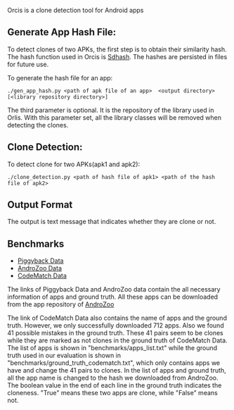 Orcis is a clone detection tool for Android apps

## Generate App Hash File:
To detect clones of two APKs, the first step is to obtain their similarity hash.
The hash function used in Orcis is [Sdhash](https://github.com/sptonkin/fuzzyhashlib).
The hashes are persisted in files for future use.

To generate the hash file for an app:

```
./gen_app_hash.py <path of apk file of an app>  <output directory> [<library repository directory>]
```

The third parameter is optional. It is the repository of the library used in Orlis. With this 
parameter set, all the library classes will be removed when detecting the clones. 

## Clone Detection:
To detect clone for two APKs(apk1 and apk2):

```
./clone_detection.py <path of hash file of apk1> <path of the hash file of apk2>
```

## Output Format 
The output is text message that indicates whether they are clone or not.


## Benchmarks
* [Piggyback Data](https://github.com/serval-snt-uni-lu/Piggybacking)
* [AndroZoo Data](https://androzoo.uni.lu/repackaging)
* [CodeMatch Data](http://www.st.informatik.tu-darmstadt.de/artifacts/codematch/)

The links of Piggyback Data and AndroZoo data contain the all necessary
information of apps and ground truth. All these apps can be downloaded from the app
repository of [AndroZoo](https://androzoo.uni.lu/)

The link of CodeMatch Data also contains the name of apps and the ground truth.
However, we only successfully downloaded 712 apps. Also we found 41 possible
mistakes in the ground truth. These 41 pairs seem to be clones while they are marked
as not clones in the ground truth of CodeMatch Data. The list of apps is shown in
"benchmarks/apps_list.txt" while the ground truth used in our evaluation is shown
in "benchmarks/ground_truth_codematch.txt", which only contains apps we have and change
the 41 pairs to clones. In the list of apps and ground truth, all the app name
is changed to the hash we downloaded from AndroZoo. The boolean value in the end of each
line in the ground truth indicates the cloneness. "True" means these two apps are clone,
while "False" means not.


